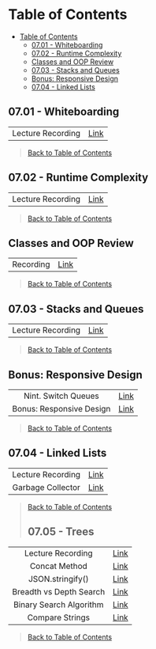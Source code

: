 # Table of Contents

- [Table of Contents](#table-of-contents)
  - [07.01 - Whiteboarding](#0701---whiteboarding)
  - [07.02 - Runtime Complexity](#0702---runtime-complexity)
  - [Classes and OOP Review](#classes-and-oop-review)
  - [07.03 - Stacks and Queues](#0703---stacks-and-queues)
  - [Bonus: Responsive Design](#bonus-responsive-design)
  - [07.04 - Linked Lists](#0704---linked-lists)

## 07.01 - Whiteboarding

|  |  |
| :---: | :---: |
| Lecture Recording | [Link](https://strategiced.zoom.us/rec/share/-7VZcLNQEs07BSJn8UTjn9jJdval-R0xErUXsxFQSz00sx0pkdzlWFhxpDg4s8Be.YkWlFMyqXBK70ggZ?startTime=1720894220000) |
> [Back to Table of Contents](#table-of-contents)

## 07.02 - Runtime Complexity

|  |  |
| :---: | :---: |
| Lecture Recording | [Link](https://strategiced.zoom.us/rec/share/9_qVmQB9zqgB6sjv1km-gpEV0PKjFpIqfMUhPCHS-K3Qey2YkPwn8LY3sOkltEQj.Tk5uRcSaz1dbtLye?startTime=1721177199000) |

> [Back to Table of Contents](#table-of-contents)

## Classes and OOP Review

|  |  |
| :---: | :---: |
| Recording | [Link](https://strategiced.zoom.us/rec/share/mWvSu3mbf900HyMBD4qjQn5T-VvEhhdnNwubFDAVqIYYH-kfUeTmg4OmZAWSAGjz.zfmRqDK7iUWGrV3R?startTime=1721349367000) |

> [Back to Table of Contents](#table-of-contents)

## 07.03 - Stacks and Queues

|  |  |
| :---: | :---: |
| Lecture Recording | [Link](https://strategiced.zoom.us/rec/share/-5T1pn38gomJz2s-5O8pjsRFl2jWhViTkt6JF9YsClY0OxRmw5rLfyni0lmv53Bb.DI_XGTdwuQRy_K7e?startTime=1721955993000) |

> [Back to Table of Contents](#table-of-contents)

## Bonus: Responsive Design

|  |  |
| :---: | :---: |
| Nint. Switch Queues | [Link](https://strategiced.zoom.us/rec/share/OeWdXgEP-YIr1CfHmPdt1tdVnKZwFUIY853PzurQrNlq0XqFQbiBuHcZbNSzdJJF.xcFjOXJIGCzDP4oM?startTime=1722098733000) |
| Bonus: Responsive Design | [Link](https://strategiced.zoom.us/rec/share/OeWdXgEP-YIr1CfHmPdt1tdVnKZwFUIY853PzurQrNlq0XqFQbiBuHcZbNSzdJJF.xcFjOXJIGCzDP4oM?startTime=1722102300000) |

> [Back to Table of Contents](#table-of-contents)

## 07.04 - Linked Lists

|  |  |
| :---: | :---: |
| Lecture Recording | [Link](https://strategiced.zoom.us/rec/share/c0k9Ez_C2EAdGwouv8MLzHpPAsOCDM0iCJLWqIZsddeyiGqWRQtiHpEO7xBMgOl0.zcD36Y4G2nAr-RKy?startTime=1722385790000) |
| Garbage Collector | [Link](https://dev.to/_staticvoid/node-js-under-the-hood-9-collecting-the-garbage-772) |

> [Back to Table of Contents](#table-of-contents)
>
> ## 07.05 - Trees

|  |  |
| :---: | :---: |
| Lecture Recording | [Link](https://strategiced.zoom.us/rec/share/XwHm2-Kde8KDlMQ8lS6dOa417u8dbJvwKHTT-Qem6R1CmN1OifjBqCxgjl-0V5WD.EMTX2grHwDdo_7fT?startTime=1722558561000) |
| Concat Method | [Link](https://developer.mozilla.org/en-US/docs/Web/JavaScript/Reference/Global_Objects/Array/concat) |
| JSON.stringify()| [Link](https://developer.mozilla.org/en-US/docs/Web/JavaScript/Reference/Global_Objects/JSON/stringify) |
| Breadth vs Depth Search | [Link](https://ashley-gaskins.medium.com/distinguishing-bfs-and-dfs-bb413fa1b0e7) |
| Binary Search Algorithm | [Link](https://www.youtube.com/watch?v=MFhxShGxHWc&ab_channel=Fireship) |
| Compare Strings | [Link](https://www.freecodecamp.org/news/javascript-string-comparison-how-to-compare-strings-in-js/) |

> [Back to Table of Contents](#table-of-contents)

